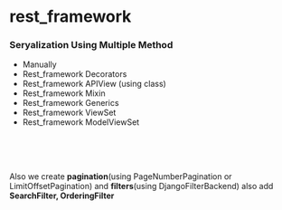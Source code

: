 # rest_framework
<h3>Seryalization Using Multiple Method</h3>
<ul>
    <li>Manually</li>
    <li>Rest_framework Decorators</li>
    <li>Rest_framework APIView (using class)</li>
    <li>Rest_framework Mixin</li>
    <li>Rest_framework Generics</li>
    <li>Rest_framework ViewSet</li>
    <li>Rest_framework ModelViewSet</li>
</ul>
<br>
<br>
<br>
<p> Also we create <b>pagination</b>(using PageNumberPagination or LimitOffsetPagination) and <b>filters</b>(using DjangoFilterBackend) also add <b>SearchFilter, OrderingFilter</b></p>